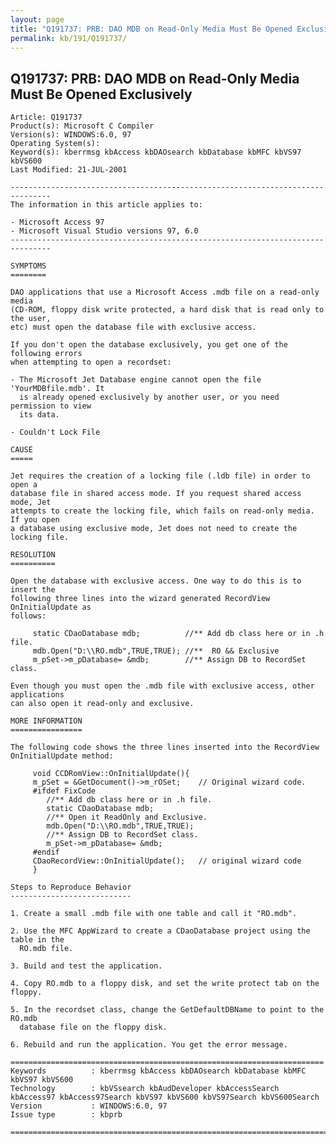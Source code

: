 ```yaml
---
layout: page
title: "Q191737: PRB: DAO MDB on Read-Only Media Must Be Opened Exclusively"
permalink: kb/191/Q191737/
---
```


## Q191737: PRB: DAO MDB on Read-Only Media Must Be Opened Exclusively

	Article: Q191737
	Product(s): Microsoft C Compiler
	Version(s): WINDOWS:6.0, 97
	Operating System(s): 
	Keyword(s): kberrmsg kbAccess kbDAOsearch kbDatabase kbMFC kbVS97 kbVS600
	Last Modified: 21-JUL-2001
	
	-------------------------------------------------------------------------------
	The information in this article applies to:
	
	- Microsoft Access 97 
	- Microsoft Visual Studio versions 97, 6.0 
	-------------------------------------------------------------------------------
	
	SYMPTOMS
	========
	
	DAO applications that use a Microsoft Access .mdb file on a read-only media
	(CD-ROM, floppy disk write protected, a hard disk that is read only to the user,
	etc) must open the database file with exclusive access.
	
	If you don't open the database exclusively, you get one of the following errors
	when attempting to open a recordset:
	
	- The Microsoft Jet Database engine cannot open the file 'YourMDBfile.mdb'. It
	  is already opened exclusively by another user, or you need permission to view
	  its data.
	
	- Couldn't Lock File
	
	CAUSE
	=====
	
	Jet requires the creation of a locking file (.ldb file) in order to open a
	database file in shared access mode. If you request shared access mode, Jet
	attempts to create the locking file, which fails on read-only media. If you open
	a database using exclusive mode, Jet does not need to create the locking file.
	
	RESOLUTION
	==========
	
	Open the database with exclusive access. One way to do this is to insert the
	following three lines into the wizard generated RecordView OnInitialUpdate as
	follows:
	
	     static CDaoDatabase mdb;          //** Add db class here or in .h file.
	     mdb.Open("D:\\RO.mdb",TRUE,TRUE); //**  RO && Exclusive
	     m_pSet->m_pDatabase= &mdb;        //** Assign DB to RecordSet class.
	
	Even though you must open the .mdb file with exclusive access, other applications
	can also open it read-only and exclusive.
	
	MORE INFORMATION
	================
	
	The following code shows the three lines inserted into the RecordView
	OnInitialUpdate method:
	
	     void CCDRomView::OnInitialUpdate(){
	     m_pSet = &GetDocument()->m_rOSet;    // Original wizard code.
	     #ifdef FixCode
	        //** Add db class here or in .h file.
	        static CDaoDatabase mdb;
	        //** Open it ReadOnly and Exclusive.
	        mdb.Open("D:\\RO.mdb",TRUE,TRUE);
	        //** Assign DB to RecordSet class.
	        m_pSet->m_pDatabase= &mdb;
	     #endif
	     CDaoRecordView::OnInitialUpdate();   // original wizard code
	     }
	
	Steps to Reproduce Behavior
	---------------------------
	
	1. Create a small .mdb file with one table and call it "RO.mdb".
	
	2. Use the MFC AppWizard to create a CDaoDatabase project using the table in the
	  RO.mdb file.
	
	3. Build and test the application.
	
	4. Copy RO.mdb to a floppy disk, and set the write protect tab on the floppy.
	
	5. In the recordset class, change the GetDefaultDBName to point to the RO.mdb
	  database file on the floppy disk.
	
	6. Rebuild and run the application. You get the error message.
	
	======================================================================
	Keywords          : kberrmsg kbAccess kbDAOsearch kbDatabase kbMFC kbVS97 kbVS600 
	Technology        : kbVSsearch kbAudDeveloper kbAccessSearch kbAccess97 kbAccess97Search kbVS97 kbVS600 kbVS97Search kbVS600Search
	Version           : WINDOWS:6.0, 97
	Issue type        : kbprb
	
	=============================================================================
	

